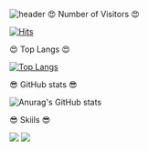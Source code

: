 ![header](https://capsule-render.vercel.app/api?type=wave&color=auto&height=300&section=header&text=Minseok's%20github&fontSize=90)
:heart_eyes: Number of Visitors :heart_eyes:

[![Hits](https://hits.seeyoufarm.com/api/count/incr/badge.svg?url=https%3A%2F%2Fgithub.com%2FM1nseokSong&count_bg=%2379C83D&title_bg=%232A0DD3&icon=&icon_color=%23E7E7E7&title=%EB%B0%A9%EB%AC%B8%EC%9E%90+%EC%88%98&edge_flat=false)](https://hits.seeyoufarm.com)

:heart_eyes: Top Langs :heart_eyes:

[![Top Langs](https://github-readme-stats.vercel.app/api/top-langs/?username=M1nseokSong)](https://github.com/M1nseokSong/github-readme-stats)

:sunglasses: GitHub stats :sunglasses:

![Anurag's GitHub stats](https://github-readme-stats.vercel.app/api?username=M1nseokSong&&show_icons=true&theme=aura)

:sunglasses: Skiils :sunglasses:

<img src="https://img.shields.io/badge/Python-3776AB?style=flat-square&logo=Python&logoColor=white"/> <img src="https://img.shields.io/badge/OpenCV-3776AB?style=flat-square&logo=OpenCV&logoColor=white"/>



